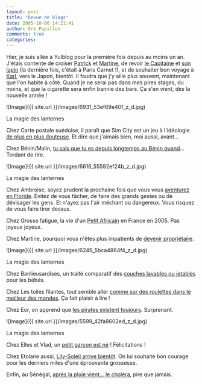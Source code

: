 ```yaml
---
layout: post
title: "Revue de blogs"
date: 2005-10-06 14:21:41
author: Dre Papillon
comments: true
categories: 
---
```



Hier, je suis allée à Yulblog pour la première fois depuis au moins un an.  J'étais contente de croiser [Patrick](http://i.never.nu/) et [Martine](http://www.martinepage.com/blog/), de revoir [le Capitaine](http://embruns.net/) et [son lapin](http://lapingourmand.com/) (la dernière fois, c'était à Paris Carnet !), et de souhaiter bon voyage à [Karl](http://www.la-grange.net/), vers le Japon, bientôt.  Il faudra que j'y aille plus souvent, maintenant que l'on habite à côté.  Quand je ne serai pas dans mes pires stages, du moins, et que la cigarette sera enfin bannie des bars.  Ça s'en vient, dès la nouvelle année !


![Image]({{ site.url }}/images/6931_53ef69e40f_z_d.jpg)
<div class="photoattrib">La magie des lanternes</div>



Chez Carte postale suédoise, il paraît que Sim City est un jeu à l'idéologie [de plus en plus douteuse](http://carte-postale-suedoise.blogspot.com/2005/09/sim-city-le-jeu-sympa-lidlogie-qui-ne.html).  Et dire que j'aimais bien, moi aussi, avant...

Chez Bénin/Malin, [tu sais que tu es depuis longtemps au Bénin quand](http://beninmalin.blogspot.com/2005/08/tu-sais-que-tu-es-depuis-trop.html)...  Tordant de rire.


![Image]({{ site.url }}/images/6616_55592ef24b_z_d.jpg)
<div class="photoattrib">La magie des lanternes</div>



Chez Ambroise, soyez prudent la prochaine fois que vous vous [aventurez en Floride](http://ambroise.free.fr/blog/index.php/2005/10/03/3-shootfirst).  Évitez de vous fâcher, de faire des grands gestes ou de dévisager les gens.  Et n'ayez pas l'air méchant ou dangereux.  Vous risquez de vous faire tirer dessus.

Chez Grosse fatigue, la vie d'un [Petit Africain](http://grosse.fatigue.free.fr/lepetitafricain.htm) en France en 2005.  Pas joyeux joyeux.

Chez Martine, pourquoi vous n'êtes plus impatients de [devenir propriétaire](http://www.martinepage.com/blog/2005/09/les-joies-de-la-proprit.html).


![Image]({{ site.url }}/images/6249_5bca4864f4_z_d.jpg)
<div class="photoattrib">La magie des lanternes</div>



Chez Banlieusardises, un traité comparatif des [couches lavables ou jetables](http://www.banlieusardises.com/maternite/archives/001242.html) pour les bébés.

Chez Les toiles filantes, tout semble aller [comme sur des roulettes dans le meilleur des mondes](http://toilesfilantes.free.fr/blog/?p=507).  Ça fait plaisir à lire !

Chez Eor, on apprend que [les pirates existent toujours](http://eorarbleizmor.free.fr/index.php?2005/09/14/202-ou-lon-entend-parler-des-pirates).  Surprenant.


![Image]({{ site.url }}/images/5599_42fa8602ed_z_d.jpg)
<div class="photoattrib">La magie des lanternes</div>



Chez Elles et Vlad, un [petit garçon est né](http://petitfrere.albane.org/) !  Félicitations !

Chez Etolane aussi, [Lily-Soleil arrive bientôt](http://voldemots.blogspot.com/2005/09/under-weather-la-traductrice-en-moi.html).  On lui souhaite bon courage pour les derniers miles d'une éprouvante grossesse.

Enfin, au Sénégal, [après la pluie vient... le choléra](http://www.afrik.com/article8815.html), pire que jamais.
